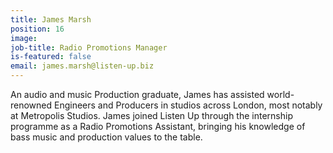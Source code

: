 ```yaml
---
title: James Marsh
position: 16
image: 
job-title: Radio Promotions Manager
is-featured: false
email: james.marsh@listen-up.biz
---
```


An audio and music Production graduate, James has assisted world-renowned Engineers and Producers in studios across London, most notably at Metropolis Studios. James joined Listen Up through the internship programme as a Radio Promotions Assistant, bringing his knowledge of bass music and production values to the table.